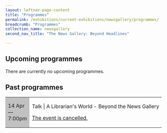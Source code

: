 ```yaml
---
layout: leftnav-page-content
title: "Programmes"
permalink: /exhibitions/current-exhibitions/newsgallery/programmes/
breadcrumb: "Programmes"
collection_name: newsgallery
second_nav_title: "The News Gallery: Beyond Headlines"

---
```


<!-- 

Colours
Upcoming: default colour
Past: #c1c1c1

-->

<h2>Upcoming programmes</h2>

<p>There are currently no upcoming programmes.</p>

<h2>Past programmes</h2>

<table class="table table-v">
    <tr>
        <td style="background-color: #c1c1c1;">14 Apr<br>
            &mdash;<br>
            7:00pm</td>
        <td>
            <p>Talk &#124; A Librarian's World - Beyond the News Gallery</p>
            <p><a href="/programmes/newsgallery/20200414-talk/">The event is cancelled.</a></p>
        </td>
    </tr>
</table>
